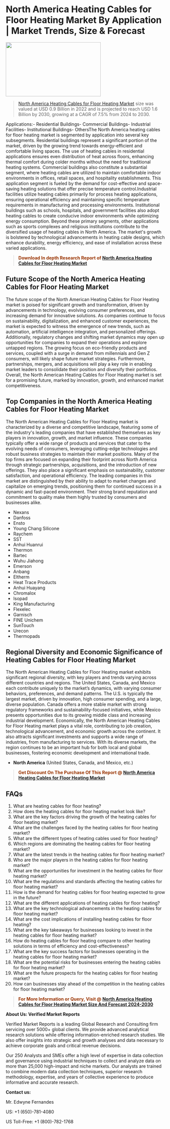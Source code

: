 <p><h1>North America Heating Cables for Floor Heating Market By Application | Market Trends, Size & Forecast</h1><p><img class="aligncenter size-medium wp-image-105565" src="https://ffe5etoiles.com/wp-content/uploads/2025/01/MST7-300x171.png" alt="" width="300" height="171" /></p><blockquote><p><a href="https://www.verifiedmarketreports.com/download-sample/?rid=523904&utm_source=Github-NA&utm_medium=358" target="_blank">North America Heating Cables for Floor Heating Market</a> size was valued at USD 0.9 Billion in 2022 and is projected to reach USD 1.6 Billion by 2030, growing at a CAGR of 7.5% from 2024 to 2030.</p></blockquote>Applications:- Residential Buildings- Commercial Buildings- Industrial Facilities- Institutional Buildings- OthersThe North America heating cables for floor heating market is segmented by application into several key subsegments. Residential buildings represent a significant portion of the market, driven by the growing trend towards energy-efficient and comfortable living spaces. The use of heating cables in residential applications ensures even distribution of heat across floors, enhancing thermal comfort during colder months without the need for traditional heating systems. Commercial buildings also constitute a substantial segment, where heating cables are utilized to maintain comfortable indoor environments in offices, retail spaces, and hospitality establishments. This application segment is fueled by the demand for cost-effective and space-saving heating solutions that offer precise temperature control.Industrial facilities utilize heating cables primarily for process heating applications, ensuring operational efficiency and maintaining specific temperature requirements in manufacturing and processing environments. Institutional buildings such as schools, hospitals, and government facilities also adopt heating cables to create conducive indoor environments while optimizing energy consumption. Beyond these primary segments, other applications such as sports complexes and religious institutions contribute to the diversified usage of heating cables in North America. The market's growth is bolstered by technological advancements in heating cable designs, which enhance durability, energy efficiency, and ease of installation across these varied applications.</p><blockquote><p><span style="color: #993300;"><strong>Download In depth Research Report of <a href="https://www.verifiedmarketreports.com/download-sample/?rid=523904&utm_source=Github-NA&utm_medium=358">North America Heating Cables for Floor Heating Market</a></strong></span></p></blockquote><h2>Future Scope of the North America Heating Cables for Floor Heating Market</h2><p>The future scope of the North American Heating Cables for Floor Heating market is poised for significant growth and transformation, driven by advancements in technology, evolving consumer preferences, and increasing demand for innovative solutions. As companies continue to focus on sustainability, digitalization, and enhanced customer experiences, the market is expected to witness the emergence of new trends, such as automation, artificial intelligence integration, and personalized offerings. Additionally, regulatory changes and shifting market dynamics may open up opportunities for companies to expand their operations and explore untapped regions. The growing focus on eco-friendly products and services, coupled with a surge in demand from millennials and Gen Z consumers, will likely shape future market strategies. Furthermore, partnerships, mergers, and acquisitions will play a key role in enabling market leaders to consolidate their position and diversify their portfolios. Overall, the North American Heating Cables for Floor Heating market is set for a promising future, marked by innovation, growth, and enhanced market competitiveness.</p><h2>Top Companies in the North America Heating Cables for Floor Heating Market</h2><p>The North American Heating Cables for Floor Heating market is characterized by a diverse and competitive landscape, featuring some of the industry's leading companies that have established themselves as key players in innovation, growth, and market influence. These companies typically offer a wide range of products and services that cater to the evolving needs of consumers, leveraging cutting-edge technologies and robust business strategies to maintain their market positions. Many of the top firms are focused on expanding their footprint across North America through strategic partnerships, acquisitions, and the introduction of new offerings. They also place a significant emphasis on sustainability, customer satisfaction, and operational efficiency. The leading companies in this market are distinguished by their ability to adapt to market changes and capitalize on emerging trends, positioning them for continued success in a dynamic and fast-paced environment. Their strong brand reputation and commitment to quality make them highly trusted by consumers and businesses alike.</p><p><ul><li>Nexans </li><li> Danfoss </li><li> Ensto </li><li> Young Chang Silicone </li><li> Raychem </li><li> SST </li><li> Anhui Huanrui </li><li> Thermon </li><li> Bartec </li><li> Wuhu Jiahong </li><li> Emerson </li><li> Anbang </li><li> Eltherm </li><li> Heat Trace Products </li><li> Anhui Huayang </li><li> Chromalox </li><li> Isopad </li><li> King Manufacturing </li><li> Flexelec </li><li> Garnisch </li><li> FINE Unichem </li><li> SunTouch </li><li> Urecon </li><li> Thermopads</li></ul></p><h2>Regional Diversity and Economic Significance of Heating Cables for Floor Heating Market</h2><p>The North American Heating Cables for Floor Heating market exhibits significant regional diversity, with key players and trends varying across different countries and regions. The United States, Canada, and Mexico each contribute uniquely to the market’s dynamics, with varying consumer behaviors, preferences, and demand patterns. The U.S. is typically the largest market, driven by innovation, high consumer spending, and a large, diverse population. Canada offers a more stable market with strong regulatory frameworks and sustainability-focused initiatives, while Mexico presents opportunities due to its growing middle class and increasing industrial development. Economically, the North American Heating Cables for Floor Heating market plays a vital role, contributing to job creation, technological advancement, and economic growth across the continent. It also attracts significant investments and supports a wide range of industries, from manufacturing to services. With its diverse markets, the region continues to be an important hub for both local and global businesses, fostering economic development and international trade.</p><ul> <li><strong>North America</strong> (United States, Canada, and Mexico, etc.)</li></ul><blockquote><p><span style="color: #993300;"><strong>Get Discount On The Purchase Of This Report @ <a href="https://www.verifiedmarketreports.com/ask-for-discount/?rid=523904&utm_source=Github-NA&utm_medium=358">North America Heating Cables for Floor Heating Market</a></strong></span></p></blockquote><h2>FAQs</h2><p><ol> <li>What are heating cables for floor heating?</div><div></li> <li>How does the heating cables for floor heating market look like?</div><div></li> <li>What are the key factors driving the growth of the heating cables for floor heating market?</div><div></li> <li>What are the challenges faced by the heating cables for floor heating market?</div><div></li> <li>What are the different types of heating cables used for floor heating?</div><div></li> <li>Which regions are dominating the heating cables for floor heating market?</div><div></li> <li>What are the latest trends in the heating cables for floor heating market?</div><div></li> <li>Who are the major players in the heating cables for floor heating market?</div><div></li> <li>What are the opportunities for investment in the heating cables for floor heating market?</div><div></li> <li>What are the regulations and standards affecting the heating cables for floor heating market?</div><div></li> <li>How is the demand for heating cables for floor heating expected to grow in the future?</div><div></li> <li>What are the different applications of heating cables for floor heating?</div><div></li> <li>What are the key technological advancements in the heating cables for floor heating market?</div><div></li> <li>What are the cost implications of installing heating cables for floor heating?</div><div></li> <li>What are the key takeaways for businesses looking to invest in the heating cables for floor heating market?</div><div></li> <li>How do heating cables for floor heating compare to other heating solutions in terms of efficiency and cost-effectiveness?</div><div></li> <li>What are the key success factors for businesses operating in the heating cables for floor heating market?</div><div></li> <li>What are the potential risks for businesses entering the heating cables for floor heating market?</div><div></li> <li>What are the future prospects for the heating cables for floor heating market?</div><div></li> <li>How can businesses stay ahead of the competition in the heating cables for floor heating market?</div><div></li></ol></p><blockquote><p><span style="color: #993300;"><strong>For More Information or Query, Visit @ <a href="https://www.verifiedmarketreports.com/product/heating-cables-for-floor-heating-market/">North America Heating Cables for Floor Heating Market Size And Forecast 2024-2030</a></strong></span></p></blockquote><p><strong>About Us: Verified Market Reports</strong></p><p>Verified Market Reports is a leading Global Research and Consulting firm servicing over 5000+ global clients. We provide advanced analytical research solutions while offering information-enriched research studies. We also offer insights into strategic and growth analyses and data necessary to achieve corporate goals and critical revenue decisions.</p><p>Our 250 Analysts and SMEs offer a high level of expertise in data collection and governance using industrial techniques to collect and analyze data on more than 25,000 high-impact and niche markets. Our analysts are trained to combine modern data collection techniques, superior research methodology, expertise, and years of collective experience to produce informative and accurate research.</p><p><strong>Contact us:</strong></p><p>Mr. Edwyne Fernandes</p><p>US: +1 (650)-781-4080</p><p>US Toll-Free: +1 (800)-782-1768</p>
